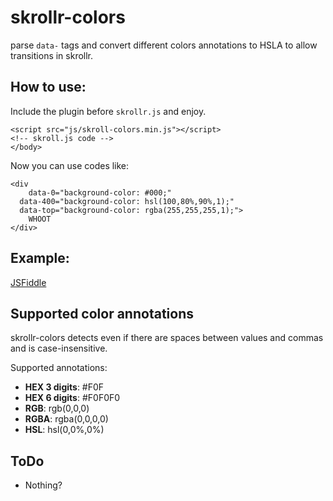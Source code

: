 skrollr-colors
==============

parse ``data-`` tags and convert different colors annotations to HSLA to allow transitions in skrollr.

How to use:
--------------

Include the plugin before ``skrollr.js`` and enjoy.  

    <script src="js/skroll-colors.min.js"></script>
    <!-- skroll.js code -->
    </body>
    
Now you can use codes like:

    <div 
        data-0="background-color: #000;"
      data-400="background-color: hsl(100,80%,90%,1);"
      data-top="background-color: rgba(255,255,255,1);">
        WHOOT
    </div>
    

Example:
-------------
[JSFiddle](http://jsfiddle.net/zqcx4/)


Supported color annotations
--------------

skrollr-colors detects even if there are spaces between values and commas and is case-insensitive.

Supported annotations:

- **HEX 3 digits**: #F0F
- **HEX 6 digits**: #F0F0F0
- **RGB**: rgb(0,0,0)
- **RGBA**: rgba(0,0,0,0)
- **HSL**: hsl(0,0%,0%)

ToDo
----------

- Nothing?
